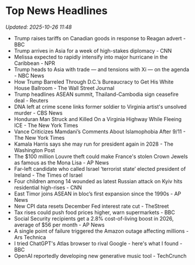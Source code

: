 # Top News Headlines

_Updated: 2025-10-26 11:48_

- Trump raises tariffs on Canadian goods in response to Reagan advert - BBC
- Trump arrives in Asia for a week of high-stakes diplomacy - CNN
- Melissa expected to rapidly intensify into major hurricane in the Caribbean - NPR
- Trump heads to Asia with trade — and tensions with Xi — on the agenda - NBC News
- How Trump Barreled Through D.C.’s Bureaucracy to Get His White House Ballroom - The Wall Street Journal
- Trump headlines ASEAN summit, Thailand-Cambodia sign ceasefire deal - Reuters
- DNA left at crime scene links former soldier to Virginia artist's unsolved murder - CBS News
- Honduran Man Struck and Killed On a Virginia Highway While Fleeing ICE - The New York Times
- Vance Criticizes Mamdani’s Comments About Islamophobia After 9/11 - The New York Times
- Kamala Harris says she may run for president again in 2028 - The Washington Post
- The $100 million Louvre theft could make France's stolen Crown Jewels as famous as the Mona Lisa - AP News
- Far-left candidate who called Israel ‘terrorist state’ elected president of Ireland - The Times of Israel
- Four children among 14 wounded as latest Russian attack on Kyiv hits residential high-rises - CNN
- East Timor joins ASEAN in bloc’s first expansion since the 1990s - AP News
- New CPI data resets December Fed interest rate cut - TheStreet
- Tax rises could push food prices higher, warn supermarkets - BBC
- Social Security recipients get a 2.8% cost-of-living boost in 2026, average of $56 per month - AP News
- A single point of failure triggered the Amazon outage affecting millions - Ars Technica
- I tried ChatGPT's Atlas browser to rival Google - here's what I found - BBC
- OpenAI reportedly developing new generative music tool - TechCrunch